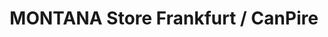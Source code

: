 ---
title: "MONTANA Store Frankfurt / CanPire"
url: /frankfurt-am-main/montana-store-frankfurt-canpire/
shop: Farben
---